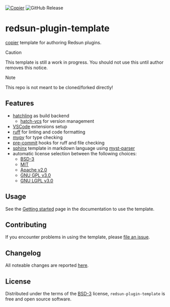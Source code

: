 [![Copier](https://img.shields.io/endpoint?url=https://raw.githubusercontent.com/copier-org/copier/master/img/badge/badge-grayscale-inverted-border-purple.json)](https://github.com/copier-org/copier)
![GitHub Release](https://img.shields.io/github/v/release/redsun-acquisition/redsun-plugin-template)

# redsun-plugin-template

[copier](https://copier.readthedocs.io/en/stable/) template for authoring Redsun plugins.

> [!CAUTION]
> This template is still a work in progress. You should not use this until author removes this notice.

> [!NOTE]
> This repo is not meant to be cloned/forked directly!

## Features

- [hatchling](https://hatch.pypa.io/latest/) as build backend
  - [hatch-vcs](https://github.com/ofek/hatch-vcs) for version management
- [VSCode](https://code.visualstudio.com/) extensions setup
- [ruff](https://docs.astral.sh/ruff/) for linting and code formatting
- [mypy](https://github.com/python/mypy) for type checking
- [pre-commit](https://pre-commit.com/) hooks for ruff and file checking
- [sphinx](https://www.sphinx-doc.org/en/master/) template in markdown language using [myst-parser](https://myst-parser.readthedocs.io/en/stable/)
- automatic license selection between the following choices:
  - [BSD-3](http://opensource.org/licenses/BSD-3-Clause)
  - [MIT]
  - [Apache v2.0]
  - [GNU GPL v3.0]
  - [GNU LGPL v3.0]

## Usage

See the [Getting started](https://redsun-acquisition.github.io/redsun-plugin-template/getting_started/) page in the documentation to use the template.

## Contributing

If you encounter problems in using the template, please [file an issue].

## Changelog 

All noteable changes are reported [here](https://redsun-acquisition.github.io/redsun-plugin-template/changelog/).

## License

Distributed under the terms of the [BSD-3](#license) license, `redsun-plugin-template`
is free and open source software.


[file an issue]: https://github.com/redsun-acquisition/redsun-plugin-template/issues
[mit]: http://opensource.org/licenses/MIT
[gnu gpl v3.0]: http://www.gnu.org/licenses/gpl-3.0.txt
[gnu lgpl v3.0]: http://www.gnu.org/licenses/lgpl-3.0.txt
[apache v2.0]: http://www.apache.org/licenses/LICENSE-2.0
